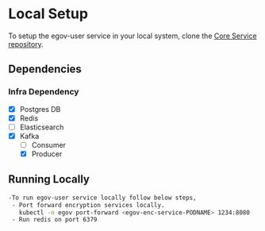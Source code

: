 # Local Setup

To setup the egov-user service in your local system, clone the [Core Service repository](https://github.com/egovernments/core-services).

## Dependencies

### Infra Dependency

- [X] Postgres DB
- [X] Redis
- [ ] Elasticsearch
- [X] Kafka
  - [ ] Consumer
  - [X] Producer

## Running Locally

```bash
-To run egov-user service locally follow below steps,
 - Port forward encryption services locally.
   kubectl -n egov port-forward <egov-enc-service-PODNAME> 1234:8080
 - Run redis on port 6379
```